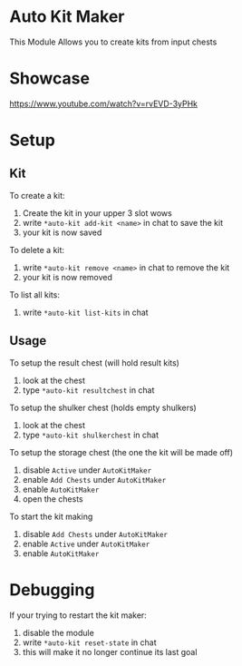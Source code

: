 # Auto Kit Maker

This Module Allows you to create kits from input chests

# Showcase
https://www.youtube.com/watch?v=rvEVD-3yPHk

# Setup
## Kit
To create a kit:
1. Create the kit in your upper 3 slot wows
2. write `*auto-kit add-kit <name>` in chat to save the kit
3. your kit is now saved

To delete a kit:
1. write `*auto-kit remove <name>` in chat to remove the kit
2. your kit is now removed

To list all kits:
1. write `*auto-kit list-kits` in chat

## Usage
To setup the result chest (will hold result kits)
1. look at the chest
2. type `*auto-kit resultchest` in chat

To setup the shulker chest (holds empty shulkers)
1. look at the chest
2. type `*auto-kit shulkerchest` in chat

To setup the storage chest (the one the kit will be made off)
1. disable `Active` under `AutoKitMaker`
2. enable `Add Chests` under `AutoKitMaker`
3. enable `AutoKitMaker`
4. open the chests

To start the kit making
1. disable `Add Chests` under `AutoKitMaker`
2. enable `Active` under `AutoKitMaker`
3. enable `AutoKitMaker`


# Debugging
If your trying to restart the kit maker:
1. disable the module
2. write `*auto-kit reset-state` in chat
3. this will make it no longer continue its last goal